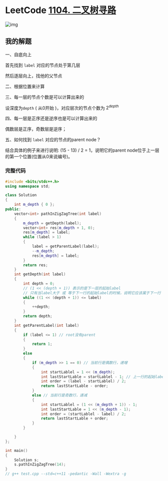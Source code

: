 # LeetCode [1104. 二叉树寻路](https://leetcode.cn/problems/path-in-zigzag-labelled-binary-tree/)

![img](https://assets.leetcode.cn/aliyun-lc-upload/uploads/2019/06/28/tree.png)

## 我的解题

一、自底向上

首先找到 `label` 对应的节点处于第几层

然后逐层向上，找他的父节点

二、根据位置来计算

三、每一层的节点个数是可以计算出来的

设深度为`depth` ( 从0开始 )，对应层次的节点个数为 $2^{depth}$ 

四、每一层是正序还是逆序也是可以计算出来的

偶数层是正序，奇数层是逆序；

五、如何找到 `label` 对应的节点的parent node？

结合具体的例子来进行说明: (15 - 13) / 2 = 1，说明它的parent node位于上一层的第一个位置(位置从0来说编号)。

### 完整代码

```C++
#include <bits/stdc++.h>
using namespace std;

class Solution
{
	int m_depth { 0 };
public:
	vector<int> pathInZigZagTree(int label)
	{
		m_depth = getDepth(label);
		vector<int> res(m_depth + 1, 0);
		res[m_depth] = label;
		while (label > 1)
		{
			label = getParentLabel(label);
			--m_depth;
			res[m_depth] = label;
		}
		return res;
	}
	int getDepth(int label)
	{
		int depth = 0;
		// (1 << (depth + 1)) 表示的是下一层的起始label
		// 只有当label大于 或 等于下一行的起始label的时候，说明它应该属于下一行
		while ((1 << (depth + 1)) <= label)
		{
			++depth;
		}
		return depth;
	}
	int getParentLabel(int label)
	{
		if (label <= 1) // root没有parent
		{
			return 1;
		}
		else
		{
			if (m_depth >> 1 == 0) // 当前行是偶数行，递增
			{
				int startLablel = 1 << (m_depth);
				int lastStartLable = startLablel - 1; // 上一行的起始label
				int order = (label - startLablel) / 2;
				return lastStartLable - order;
			}
			else // 当前行是奇数行，递减
			{
				int startLablel = (1 << (m_depth + 1)) - 1;
				int lastStartLable = 1 << (m_depth - 1);
				int order = (startLablel - label) / 2;
				return lastStartLable + order;
			}
		}

	}
};

int main()
{
	Solution s;
	s.pathInZigZagTree(14);
}
// g++ test.cpp --std=c++11 -pedantic -Wall -Wextra -g


```

